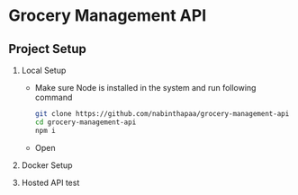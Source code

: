 # Grocery Management API

## Project Setup

1. Local Setup

   - Make sure Node is installed in the system and run following command

     ```bash
     git clone https://github.com/nabinthapaa/grocery-management-api
     cd grocery-management-api
     npm i
     ```

   - Open

2. Docker Setup
3. Hosted API test

